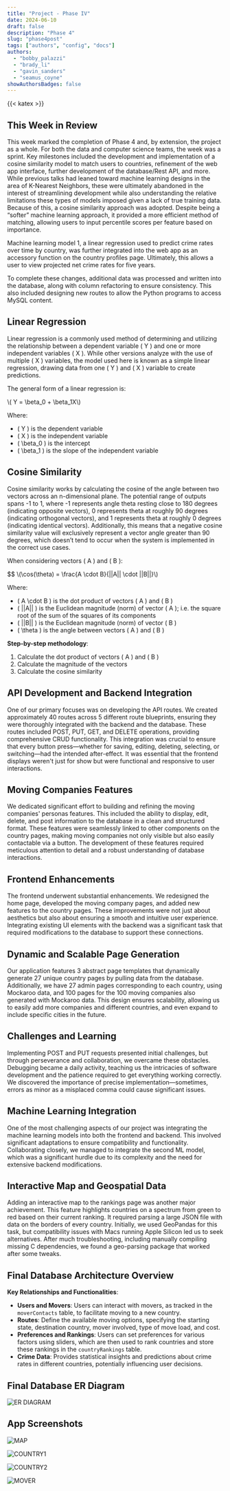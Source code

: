 ```yaml
---
title: "Project - Phase IV"
date: 2024-06-10
draft: false
description: "Phase 4"
slug: "phase4post"
tags: ["authors", "config", "docs"]
authors:
  - "bobby_palazzi"
  - "brady_li"
  - "gavin_sanders"
  - "seamus_coyne"
showAuthorsBadges: false
---
```

{{< katex >}}

## This Week in Review

This week marked the completion of Phase 4 and, by extension, the project as a whole. For both the data and computer science teams, the week was a sprint. Key milestones included the development and implementation of a cosine similarity model to match users to countries, refinement of the web app interface, further development of the database/Rest API, and more. While previous talks had leaned toward machine learning designs in the area of K-Nearest Neighbors, these were ultimately abandoned in the interest of streamlining development while also understanding the relative limitations these types of models imposed given a lack of true training data. Because of this, a cosine similarity approach was adopted. Despite being a “softer” machine learning approach, it provided a more efficient method of matching, allowing users to input percentile scores per feature based on importance.

Machine learning model 1, a linear regression used to predict crime rates over time by country, was further integrated into the web app as an accessory function on the country profiles page. Ultimately, this allows a user to view projected net crime rates for five years.

To complete these changes, additional data was processed and written into the database, along with column refactoring to ensure consistency. This also included designing new routes to allow the Python programs to access MySQL content.

## Linear Regression

Linear regression is a commonly used method of determining and utilizing the relationship between a dependent variable \( Y \) and one or more independent variables \( X \). While other versions analyze with the use of multiple \( X \) variables, the model used here is known as a simple linear regression, drawing data from one \( Y \) and \( X \) variable to create predictions. 

The general form of a linear regression is:

\\( Y = \beta_0 + \beta_1X\\)

Where:
- \( Y \) is the dependent variable
- \( X \) is the independent variable
- \( \beta_0 \) is the intercept
- \( \beta_1 \) is the slope of the independent variable

## Cosine Similarity 

Cosine similarity works by calculating the cosine of the angle between two vectors across an n-dimensional plane. The potential range of outputs spans -1 to 1, where -1 represents angle theta resting close to 180 degrees (indicating opposite vectors), 0 represents theta at roughly 90 degrees (indicating orthogonal vectors), and 1 represents theta at roughly 0 degrees (indicating identical vectors). Additionally, this means that a negative cosine similarity value will exclusively represent a vector angle greater than 90 degrees, which doesn’t tend to occur when the system is implemented in the correct use cases.

When considering vectors \( A \) and \( B \):

$$
\\(\cos(\theta) = \frac{A \cdot B}{||A|| \cdot ||B||}\\)

Where:
- \( A \cdot B \) is the dot product of vectors \( A \) and \( B \)
- \( ||A|| \) is the Euclidean magnitude (norm) of vector \( A \); i.e. the square root of the sum of the squares of its components
- \( ||B|| \) is the Euclidean magnitude (norm) of vector \( B \)
- \( \theta \) is the angle between vectors \( A \) and \( B \)

**Step-by-step methodology**:
1. Calculate the dot product of vectors \( A \) and \( B \)
2. Calculate the magnitude of the vectors
3. Calculate the cosine similarity

## API Development and Backend Integration

One of our primary focuses was on developing the API routes. We created approximately 40 routes across 5 different route blueprints, ensuring they were thoroughly integrated with the backend and the database. These routes included POST, PUT, GET, and DELETE operations, providing comprehensive CRUD functionality. This integration was crucial to ensure that every button press—whether for saving, editing, deleting, selecting, or switching—had the intended after-effect. It was essential that the frontend displays weren't just for show but were functional and responsive to user interactions.

## Moving Companies Features

We dedicated significant effort to building and refining the moving companies' personas features. This included the ability to display, edit, delete, and post information to the database in a clean and structured format. These features were seamlessly linked to other components on the country pages, making moving companies not only visible but also easily contactable via a button. The development of these features required meticulous attention to detail and a robust understanding of database interactions.

## Frontend Enhancements

The frontend underwent substantial enhancements. We redesigned the home page, developed the moving company pages, and added new features to the country pages. These improvements were not just about aesthetics but also about ensuring a smooth and intuitive user experience. Integrating existing UI elements with the backend was a significant task that required modifications to the database to support these connections.

## Dynamic and Scalable Page Generation

Our application features 3 abstract page templates that dynamically generate 27 unique country pages by pulling data from the database. Additionally, we have 27 admin pages corresponding to each country, using Mockaroo data, and 100 pages for the 100 moving companies also generated with Mockaroo data. This design ensures scalability, allowing us to easily add more companies and different countries, and even expand to include specific cities in the future.

## Challenges and Learning

Implementing POST and PUT requests presented initial challenges, but through perseverance and collaboration, we overcame these obstacles. Debugging became a daily activity, teaching us the intricacies of software development and the patience required to get everything working correctly. We discovered the importance of precise implementation—sometimes, errors as minor as a misplaced comma could cause significant issues.

## Machine Learning Integration

One of the most challenging aspects of our project was integrating the machine learning models into both the frontend and backend. This involved significant adaptations to ensure compatibility and functionality. Collaborating closely, we managed to integrate the second ML model, which was a significant hurdle due to its complexity and the need for extensive backend modifications.

## Interactive Map and Geospatial Data

Adding an interactive map to the rankings page was another major achievement. This feature highlights countries on a spectrum from green to red based on their current ranking. It required parsing a large JSON file with data on the borders of every country. Initially, we used GeoPandas for this task, but compatibility issues with Macs running Apple Silicon led us to seek alternatives. After much troubleshooting, including manually compiling missing C dependencies, we found a geo-parsing package that worked after some tweaks.

## Final Database Architecture Overview

**Key Relationships and Functionalities**:
- **Users and Movers**: Users can interact with movers, as tracked in the `moverContacts` table, to facilitate moving to a new country.
- **Routes**: Define the available moving options, specifying the starting state, destination country, mover involved, type of move load, and cost.
- **Preferences and Rankings**: Users can set preferences for various factors using sliders, which are then used to rank countries and store these rankings in the `countryRankings` table.
- **Crime Data**: Provides statistical insights and predictions about crime rates in different countries, potentially influencing user decisions.

## Final Database ER Diagram
![ER DIAGRAM](https://lh3.googleusercontent.com/pw/AP1GczPAs0Wx9XliCULe2nYRTsmqQZ5xyFXUH72Gk-XHQJUHHUgcrtZioCMUtYTpZOonBpIDrZki69Hh7gd193c6-bzkrxw5Ww2U4IMrVmskhHqQwgRB1qoA=w2400)

## App Screenshots
![MAP](https://lh3.googleusercontent.com/pw/AP1GczOksXtT8oe-ohjXbEHUeV5y1FqXNV6NKrCY8Ks4NN5BmHGBmML4BrDTygbc012rmTdA4GTk6YFldybSyHWBYa9RqrgqNUHRGMLDsqpEEIMEhc-0AyxH=w2400)

![COUNTRY1](https://lh3.googleusercontent.com/pw/AP1GczNJDg7C4nWrdGl4W8cU3OnPGb-ZhbhQhZeB6dNb4hI_Or0J_6U6ULwv88D2xBa7H9_kYModxiSGbZwzMOJudlsndWv4ZVYTrnYrpG7IMKSwl7T90YJe=w2400)

![COUNTRY2](https://lh3.googleusercontent.com/pw/AP1GczOTZS10Jiz3gcFGKwh1vjstzlchwHemS8thN8mXmcczJ5yy13Q9EKbEh4yDU4dmcjy-OWcWM1VQpCIGzUSy4jy-WPP-FrSKWcgAUjtkhzm5Xq_SJhwB=w2400)

![MOVER](https://lh3.googleusercontent.com/pw/AP1GczNa1GZKGvSr-EVS0RJSe7cUoeK9Lj3Jt-taJTaR6e_cfztFnhSEohEVNZ9e9DcsbIYTVZ7cJO4ES6fqWFtjiSRYYYYj4Dy63QcFg09yVPw-rIshJsBS=w2400)

